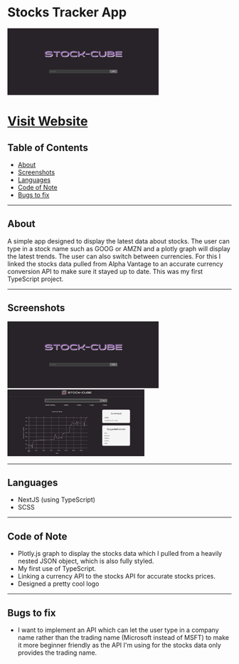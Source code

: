 # Stocks Tracker App

<img src="./public/assets/images/screenshot1.png" height="150px"/>
<h1><a href="stock-cube.vercel.app">Visit Website</a></h1>

## Table of Contents
- [About](#about)
- [Screenshots](#screenshots)
- [Languages](#languages)
- [Code of Note](#code_of_note)
- [Bugs to fix](#bugs_to_fix)

---


## About <a name = "about"></a>

A simple app designed to display the latest data about stocks. The user can type in a stock name such as GOOG or AMZN and a plotly graph will display the latest trends. The user can also switch between currencies. For this I linked the stocks data pulled from Alpha Vantage to an accurate currency conversion API to make sure it stayed up to date. This was my first TypeScript project.

---

## Screenshots <a name = "screenshots"></a>

<img src="./public/assets/images/screenshot1.png" height="150px"/>
<img src="./public/assets/images/screenshot2.png" height="150px"/>

---

## Languages <a name = "languages"></a>

- NextJS (using TypeScript)
- SCSS

---

## Code of Note <a name = "code_of_note"></a>

- Plotly.js graph to display the stocks data which I pulled from a heavily nested JSON object, which is also fully styled.
- My first use of TypeScript.
- Linking a currency API to the stocks API for accurate stocks prices.
- Designed a pretty cool logo

---

## Bugs to fix <a name = "bugs_to_fix"></a>

- I want to implement an API which can let the user type in a company name rather than the trading name (Microsoft instead of MSFT) to make it more beginner friendly as the API I'm using for the stocks data only provides the trading name.